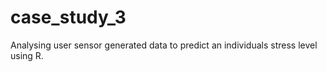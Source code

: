 # case_study_3

Analysing user sensor generated data to predict an individuals stress level using R.
